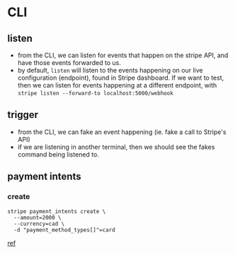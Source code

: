 
# CLI
## listen
- from the CLI, we can listen for events that happen on the stripe API, and have those events forwarded to us.
- by default, `listen` will listen to the events happening on our live configuration (endpoint), found in Stripe dashboard. If we want to test, then we can listen for events happening at a different endpoint, with `stripe listen --forward-to localhost:5000/webhook`

## trigger
- from the CLI, we can fake an event happening (ie. fake a call to Stripe's API)
- if we are listening in another terminal, then we should see the fakes command being listened to.

## payment intents
### create
```
stripe payment_intents create \
  --amount=2000 \
  --currency=cad \
  -d "payment_method_types[]"=card
```
[ref](https://stripe.com/docs/api/payment_intents/create)